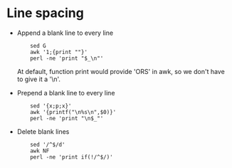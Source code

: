 Line spacing
========

* Append a blank line to every line

    ```
        sed G
        awk '1;{print ""}'
        perl -ne 'print "$_\n"'
    ```

    At default, function print would provide 'ORS' in awk, so we don't have to give it a '\n'.

* Prepend a blank line to every line

    ```
        sed '{x;p;x}'
        awk '{printf("\n%s\n",$0)}'
        perl -ne 'print "\n$_"'
    ```

* Delete blank lines

    ```
        sed '/^$/d'
        awk NF
        perl -ne 'print if(!/^$/)'
    ```
